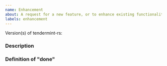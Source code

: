 ```yaml
---
name: Enhancement
about: A request for a new feature, or to enhance existing functionality
labels: enhancement
---
```


Version(s) of tendermint-rs: <!-- e.g. v0.23.0 -->

### Description

<!--

Please describe the enhancement you would like to see implemented in
tendermint-rs. Give as much context as possible.

-->

### Definition of "done"

<!--

Please describe clear and practical acceptance criteria for this issue. Anyone
in the team should be able to look at this issue and determine whether or not
the new feature/enhancement has been implemented, and therefore whether or not
this issue can be closed.

-->
